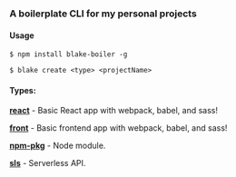### A boilerplate CLI for my personal projects

#### Usage
```
$ npm install blake-boiler -g

$ blake create <type> <projectName>
```

#### Types:
**[react](https://github.com/BlakeGuilloud/webpack-babel-react)** - Basic React app with webpack, babel, and sass!

**[front](https://github.com/BlakeGuilloud/webpack-babel-front)** - Basic frontend app with webpack, babel, and sass!

**[npm-pkg](https://github.com/BlakeGuilloud/npm-pkg)** - Node module.

**[sls](https://github.com/BlakeGuilloud/sls-boilerplate)** - Serverless API.

